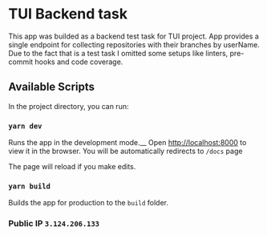 # TUI Backend task
This app was builded as a backend test task for TUI project.
App provides a single endpoint for collecting repositories with their branches by userName.
Due to the fact that is a test task I omitted some setups like linters, pre-commit hooks and code coverage.

## Available Scripts

In the project directory, you can run:

### `yarn dev`

Runs the app in the development mode.__
Open [http://localhost:8000](http://localhost:8000) to view it in the browser.
You will be automatically redirects to `/docs` page

The page will reload if you make edits.

### `yarn build`

Builds the app for production to the `build` folder.


### Public IP `3.124.206.133`
